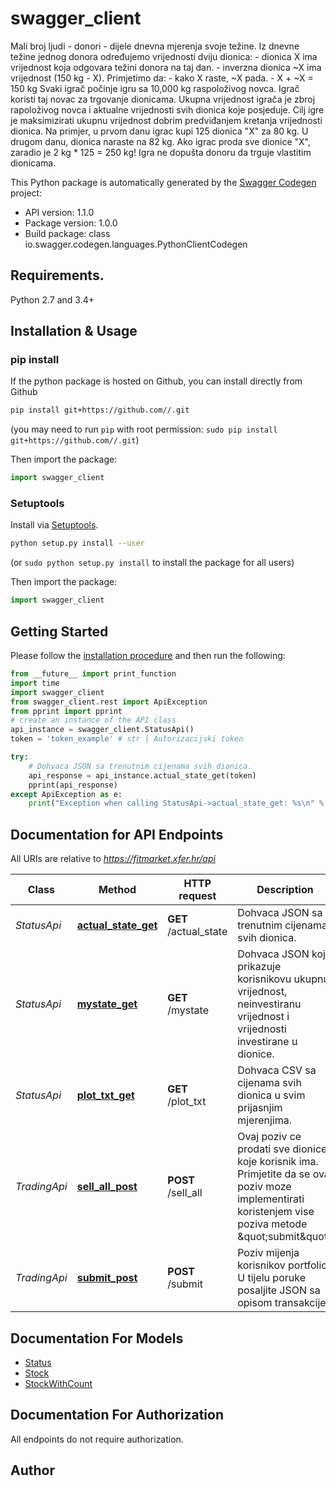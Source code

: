# swagger_client
Mali broj ljudi - donori - dijele dnevna mjerenja svoje težine. Iz dnevne težine jednog donora određujemo vrijednosti dviju dionica:  - dionica X ima vrijednost koja odgovara težini donora na taj dan. - inverzna dionica ~X ima vrijednost (150 kg - X).  Primjetimo da:  - kako X raste, ~X pada. - X + ~X = 150 kg  Svaki igrač počinje igru sa 10,000 kg raspoloživog novca. Igrač koristi taj novac za trgovanje dionicama. Ukupna vrijednost igrača je zbroj rapoloživog novca i aktualne vrijednosti svih dionica koje posjeduje. Cilj igre je maksimizirati ukupnu vrijednost dobrim predviđanjem kretanja vrijednosti dionica. Na primjer, u prvom danu igrac kupi 125 dionica \"X\" za 80 kg. U drugom danu, dionica naraste na 82 kg. Ako igrac proda sve dionice \"X\", zaradio je 2 kg * 125 = 250 kg!  Igra ne dopušta donoru da trguje vlastitim dionicama. 

This Python package is automatically generated by the [Swagger Codegen](https://github.com/swagger-api/swagger-codegen) project:

- API version: 1.1.0
- Package version: 1.0.0
- Build package: class io.swagger.codegen.languages.PythonClientCodegen

## Requirements.

Python 2.7 and 3.4+

## Installation & Usage
### pip install

If the python package is hosted on Github, you can install directly from Github

```sh
pip install git+https://github.com//.git
```
(you may need to run `pip` with root permission: `sudo pip install git+https://github.com//.git`)

Then import the package:
```python
import swagger_client 
```

### Setuptools

Install via [Setuptools](http://pypi.python.org/pypi/setuptools).

```sh
python setup.py install --user
```
(or `sudo python setup.py install` to install the package for all users)

Then import the package:
```python
import swagger_client
```

## Getting Started

Please follow the [installation procedure](#installation--usage) and then run the following:

```python
from __future__ import print_function
import time
import swagger_client
from swagger_client.rest import ApiException
from pprint import pprint
# create an instance of the API class
api_instance = swagger_client.StatusApi()
token = 'token_example' # str | Autorizacijski token

try:
    # Dohvaca JSON sa trenutnim cijenama svih dionica.
    api_response = api_instance.actual_state_get(token)
    pprint(api_response)
except ApiException as e:
    print("Exception when calling StatusApi->actual_state_get: %s\n" % e)

```

## Documentation for API Endpoints

All URIs are relative to *https://fitmarket.xfer.hr/api*

Class | Method | HTTP request | Description
------------ | ------------- | ------------- | -------------
*StatusApi* | [**actual_state_get**](docs/StatusApi.md#actual_state_get) | **GET** /actual_state | Dohvaca JSON sa trenutnim cijenama svih dionica.
*StatusApi* | [**mystate_get**](docs/StatusApi.md#mystate_get) | **GET** /mystate | Dohvaca JSON koji prikazuje korisnikovu ukupnu vrijednost, neinvestiranu vrijednost i vrijednosti investirane u dionice.
*StatusApi* | [**plot_txt_get**](docs/StatusApi.md#plot_txt_get) | **GET** /plot_txt | Dohvaca CSV sa cijenama svih dionica u svim prijasnjim mjerenjima.
*TradingApi* | [**sell_all_post**](docs/TradingApi.md#sell_all_post) | **POST** /sell_all | Ovaj poziv ce prodati sve dionice koje korisnik ima. Primjetite da se ovaj poziv moze implementirati koristenjem vise poziva metode \&quot;submit\&quot;.
*TradingApi* | [**submit_post**](docs/TradingApi.md#submit_post) | **POST** /submit | Poziv mijenja korisnikov portfolio. U tijelu poruke posaljite JSON sa opisom transakcije.


## Documentation For Models

 - [Status](docs/Status.md)
 - [Stock](docs/Stock.md)
 - [StockWithCount](docs/StockWithCount.md)


## Documentation For Authorization

 All endpoints do not require authorization.


## Author



